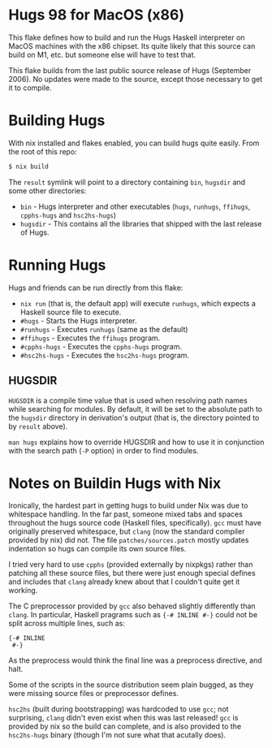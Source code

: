 # Hugs 98 for MacOS (x86)

This flake defines how to build and run the Hugs Haskell interpreter on 
MacOS machines with the x86 chipset. Its quite likely that this source can
build on M1, etc. but someone else will have to test that.

This flake builds from the last public source release of Hugs (September 2006). No
updates were made to the source, except those necessary to get it to compile.

# Building Hugs

With nix installed and flakes enabled, you can build hugs quite easily. From the root
of this repo:


```bash
$ nix build
```

The `result` symlink will point to a directory containing `bin`, `hugsdir` and some
other directories:

* `bin` - Hugs interpreter and other executables (`hugs`, `runhugs`, `ffihugs`, `cpphs-hugs` and `hsc2hs-hugs`)
* `hugsdir` - This contains all the libraries that shipped with the last release of Hugs.

# Running Hugs

Hugs and friends can be run directly from this flake:

* `nix run` (that is, the default app) will execute `runhugs`, which expects a Haskell source file to execute.
* `#hugs` - Starts the Hugs interpreter.
* `#runhugs` - Executes `runhugs` (same as the default)
* `#ffihugs` - Executes the `ffihugs` program.
* `#cpphs-hugs` - Executes the `cpphs-hugs` program.
* `#hsc2hs-hugs` - Executes the `hsc2hs-hugs` program.

## HUGSDIR

`HUGSDIR` is a compile time value that is used when resolving path names while searching for modules. By default,
it will be set to the absolute path to the `hugsdir` directory in derivation's output (that is, the directory pointed to
by `result` above).

`man hugs` explains how to override HUGSDIR and how to use it in conjunction with the search path (`-P` option) in
order to find modules.

# Notes on Buildin Hugs with Nix

Ironically, the hardest part in getting hugs to build under Nix was due to whitespace handling. In the far
past, someone mixed tabs and spaces throughout the hugs source code (Haskell files, specifically). `gcc` must
have originally preserved whitespace, but `clang` (now the standard compiler provided by nix) did not. The
file `patches/sources.patch` mostly updates indentation so hugs can compile its own source files.

I tried very hard to use `cpphs` (provided externally by nixpkgs) rather than patching all these source files, but
there were just enough special defines and includes that `clang` already knew about that I couldn't quite get it working. 

The C preprocessor provided by `gcc` also behaved slightly differently than `clang`. In particular, Haskell
pragrams such as `{-# INLINE #-}` could not be split across multiple lines, such as:

    {-# INLINE 
     #-}

As the preprocess would think the final line was a preprocess directive, and halt.

Some of the scripts in the source distribution seem plain bugged, as they were missing source files
or preprocessor defines. 

`hsc2hs` (built during bootstrapping) was hardcoded to use `gcc`; not surprising, `clang` didn't even exist
when this was last released! `gcc` is provided by nix so the build can complete, and is also provided to the `hsc2hs-hugs`
binary (though I'm not sure what that acutally does).


